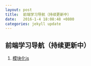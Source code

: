 ```yaml
---
layout: post
title:  前端学习导航（持续更新中）
date:   2016-1-4 18:08:48 +0800
categories: jekyll update
---
```



前端学习导航（持续更新中）
-------------------------

1. [模块化js](http://justineo.github.io/singles/writing-modular-js/)